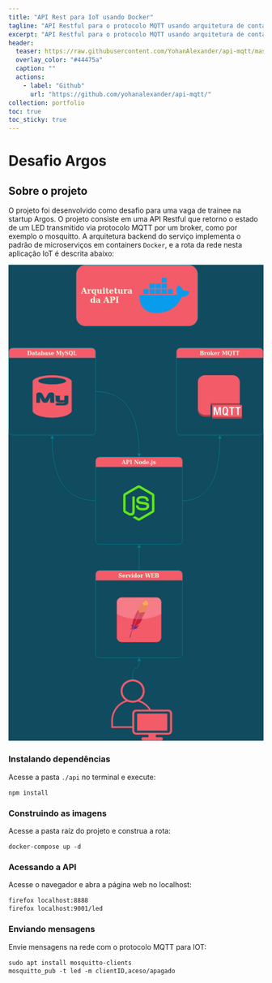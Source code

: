```yaml
---
title: "API Rest para IoT usando Docker"
tagline: "API Restful para o protocolo MQTT usando arquitetura de containers."
excerpt: "API Restful para o protocolo MQTT usando arquitetura de containers."
header:
  teaser: https://raw.githubusercontent.com/YohanAlexander/api-mqtt/master/ARGOS.png
  overlay_color: "#44475a"
  caption: ""
  actions:
    - label: "Github"
      url: "https://github.com/yohanalexander/api-mqtt/"
collection: portfolio
toc: true
toc_sticky: true
---
```


# Desafio Argos

## Sobre o projeto

O projeto foi desenvolvido como desafio para uma vaga de trainee na startup Argos. O projeto consiste em uma API Restful que retorno o estado de um LED transmitido via protocolo MQTT por um broker, como por exemplo o mosquitto. A arquitetura backend do serviço implementa o padrão de microserviços em containers `Docker`, e a rota da rede nesta aplicação IoT é descrita abaixo:

![Arquitetura de Nuvem](https://raw.githubusercontent.com/YohanAlexander/api-mqtt/master/ARGOS.png)

### Instalando dependências
Acesse a pasta `./api` no terminal e execute:
```
npm install
```

### Construindo as imagens

Acesse a pasta raíz do projeto e construa a rota:

```
docker-compose up -d
```

### Acessando a API

Acesse o navegador e abra a página web no localhost:

```
firefox localhost:8888
firefox localhost:9001/led
```

### Enviando mensagens

Envie mensagens na rede com o protocolo MQTT para IOT:

```
sudo apt install mosquitto-clients
mosquitto_pub -t led -m clientID,aceso/apagado
```
